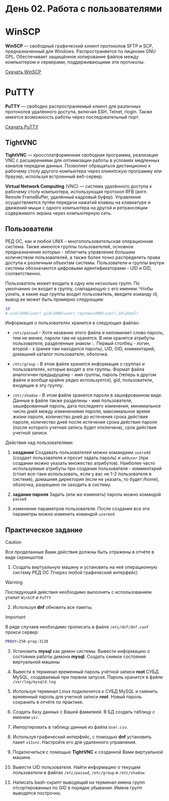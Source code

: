 # День 02. Работа с пользователями

# WinSCP 
**WinSCP** — свободный графический клиент протоколов SFTP и SCP, предназначенный для Windows. Распространяется по лицензии GNU GPL. Обеспечивает защищённое копирование файлов между компьютером и серверами, поддерживающими эти протоколы.

[Скачать WinSCP](https://winscp.net/eng/download.php)


# PuTTY  
**PuTTY** — свободно распространяемый клиент для различных протоколов удалённого доступа, включая SSH, Telnet, rlogin. Также имеется возможность работы через последовательный порт.

[Скачать PuTTY](https://www.chiark.greenend.org.uk/~sgtatham/putty/latest.html)


## TightVNC 
**TightVNC** — кроссплатформенная свободная программа, реализация VNC с расширениями для оптимизации работы в условиях медленных каналов передачи данных. Позволяет обращаться дистанционно к рабочему столу другого компьютера через клиентскую программу или браузер, используя встроенный веб-сервер. 

**Virtual Network Computing** (VNC) — система удалённого доступа к рабочему столу компьютера, использующая протокол RFB (англ. Remote FrameBuffer, удалённый кадровый буфер). Управление осуществляется путём передачи нажатий клавиш на клавиатуре и движений мыши с одного компьютера на другой и ретрансляции содержимого экрана через компьютерную сеть.


## Пользователи
РЕД ОС, как и любой UNIX – многопользовательская операционная система. Также имеются группы пользователей, основное предназначение которых - облегчить управление большим количеством пользователей, а также более точно распределить права доступа к различным объектам системы. Пользователи и группы внутри системы обозначаются цифровыми идентификаторами - UID и GID, соответственно.

Пользователь может входить в одну или несколько групп. По умолчанию он входит в группу, совпадающую с его именем. Чтобы узнать, в какие еще группы входит пользователь, введите команду id, вывод ее может быть примерно следующим:

```bash
id 
# uid=1000(user) gid=1000(user) группы=1000(user),10(wheel)
```

Информация о пользователях хранится в следующих файлах:
+ `/etc/passwd` -  Хотя название этого файла и напоминает слово пароль, тем не менее, пароли там не хранятся. В нем хранятся атрибуты пользователя, разделенные знаком `:`. Первый столбец - логин, второй - х (ранее там находился пароль), UID, GID, комментарий, домашний каталог пользователя, оболочка.

+ `/etc/group` - В этом файле хранится информация о группах и пользователях, которые входят в эти группы. Формат файла аналогичен предыдущему - имя группы, пароль (теперь в другом файле и вообще крайне редко используется), gid, пользователи, входящие в эту группу.

+ `/etc/shadow` - В этом файле хранятся пароли в зашифрованном виде. Данные в файле также разделены - имя пользователя, зашифрованный пароль, дата последнего изменения, минимальное число дней между изменениями пароля, максимальное время жизни пароля, количество дней до истечения срока действия пароля, количество дней после истечения срока действия пароля (после которого учетная запись будет отключена), срок действия учетной записи.

Действия над пользователями:
1. **создание** Создавать пользователей можно командами `useradd` (создает пользователя и просит задать пароль) и `adduser` (при создании можно указать множество атрибутов). Наиболее часто используемые атрибуты при создании пользователя - комментарий (стоит все-таки использовать, если у вас не 1-2 пользователя в системе), домашняя директория (если не указать, то будет /home), оболочка, разрешено ли заходить в систему.
1. **задание пароля** Задать (или же изменить) пароль можно командой `passwd`

1. изменение параметров пользователя. После создания все эти параметры можно изменить командой `usermod`

## Практическое задание
>[!CAUTION]
> Все проделанные Вами действия должны быть отражены в отчёте в виде скриншотов

1. Создать виртуальную машину и установить на неё операционную систему РЕД ОС 7(через любой графический интерфейс)

>[!WARNING]
> Последующей действия необходимо выполнять с использованием утилит `WinSCP` и `PuTTY`

2. Используя **dnf** обновить все пакеты. 

>[!IMPORTANT]
> В ряде случаев необходимо прописать в файле `/etc/dnf/dnf.conf` прокси сервер:
> ```bash
>PROXY=250-prep:3128
>```

3. Установить **mysql** как демон системы. Вывести информацию о состоянии работы демона **mysql**. Создать снимок состояния виртуальной машины

4. Вывести в терминал временный пароль учётной записи **root** СУБД MySQL, создаваемый при первом запуске. Пароль хранится в файле `/var/log/mysqld.log`

5. Используя терминал Linux подключится к СУБД MySQL и сменить временный пароль для учетной записи ***root***. Новый пароль сохранить в отчёте по практике. 

6. Создать базу данных с Вашей фамилией. В БД создать таблицу с именем `usr`.

7. Импортировать в таблицу данные из файла `User.csv`. 

8. Используя графический интерфейс, с помощью **dnf** установить пакет `x11vnc`. Настройте его для удаленного управления.

9. Подключиться с помощью **TightVNC** к созданной Вами виртуальной машине. 

10. Вывести UID пользователя. Найти информацию о текущем пользователи в файлах `/etc/passwd`, `/etc/group` и `/etc/shadow`.

11. Написать bash-скрипт выводящий на терминал имена групп отсортированных по GID в порядке убывания. Имена групп выводятся построчно.

